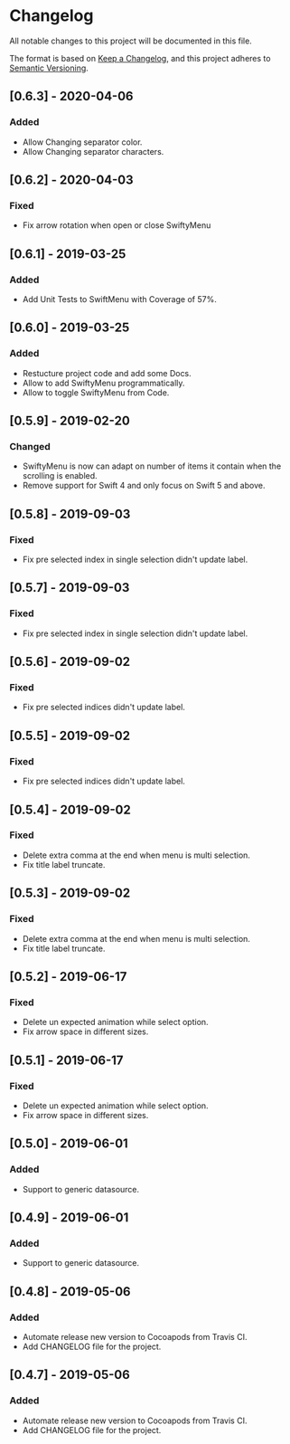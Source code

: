 # Changelog
All notable changes to this project will be documented in this file.

The format is based on [Keep a Changelog](https://keepachangelog.com/en/1.0.0/),
and this project adheres to [Semantic Versioning](https://semver.org/spec/v2.0.0.html).

## [0.6.3] - 2020-04-06
### Added
- Allow Changing separator color.
- Allow Changing separator characters.

## [0.6.2] - 2020-04-03
### Fixed
- Fix arrow rotation when open or close SwiftyMenu

## [0.6.1] - 2019-03-25
### Added
- Add Unit Tests to SwiftMenu with Coverage of 57%.

## [0.6.0] - 2019-03-25
### Added
- Restucture project code and add some Docs.
- Allow to add SwiftyMenu programmatically.
- Allow to toggle SwiftyMenu from Code.

## [0.5.9] - 2019-02-20
### Changed
- SwiftyMenu is now can adapt on number of items it contain when the scrolling is enabled.
- Remove support for Swift 4 and only focus on Swift 5 and above.

## [0.5.8] - 2019-09-03
### Fixed
- Fix pre selected index in single selection didn't update label.

## [0.5.7] - 2019-09-03
### Fixed
- Fix pre selected index in single selection didn't update label.

## [0.5.6] - 2019-09-02
### Fixed
- Fix pre selected indices didn't update label.

## [0.5.5] - 2019-09-02
### Fixed
- Fix pre selected indices didn't update label.

## [0.5.4] - 2019-09-02
### Fixed
- Delete extra comma at the end when menu is multi selection.
- Fix title label truncate.

## [0.5.3] - 2019-09-02
### Fixed
- Delete extra comma at the end when menu is multi selection.
- Fix title label truncate.

## [0.5.2] - 2019-06-17
### Fixed
- Delete un expected animation while select option.
- Fix arrow space in different sizes.

## [0.5.1] - 2019-06-17
### Fixed
- Delete un expected animation while select option.
- Fix arrow space in different sizes.

## [0.5.0] - 2019-06-01
### Added
- Support to generic datasource.

## [0.4.9] - 2019-06-01
### Added
- Support to generic datasource.

## [0.4.8] - 2019-05-06
### Added
- Automate release new version to Cocoapods from Travis CI.
- Add CHANGELOG file for the project.

## [0.4.7] - 2019-05-06
### Added
- Automate release new version to Cocoapods from Travis CI.
- Add CHANGELOG file for the project.
